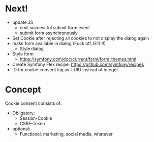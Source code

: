# Next!
- update JS
    - emit successful submit form event
    - submit form asynchronously
- Set Cookie after rejecting all cookies to not display the dialog again
- make form available in dialog (Fuck off, IE11!!!)
    - Style dialog
- Style form
    - https://symfony.com/doc/current/form/form_themes.html
- Create Symfony Flex recipe: https://github.com/symfony/recipes
- ID for cookie consent log as UUID instead of integer

# Concept
Cookie consent consists of:
- Obligatory:
    - Session-Cookie
    - CSRF-Token
- optional:
    - Functional, marketing, social media, whatever